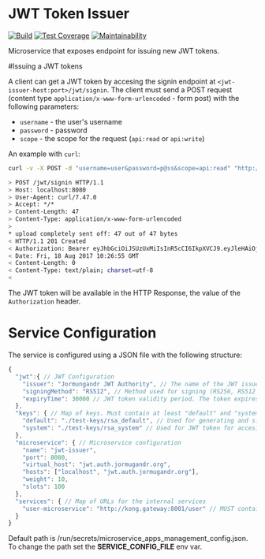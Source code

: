 JWT Token Issuer
================

[![Build](https://travis-ci.com/Microkubes/jwt-issuer.svg?token=UB5yzsLHNSbtjSYrGbWf&branch=master)](https://travis-ci.com/Microkubes/jwt-issuer)
[![Test Coverage](https://api.codeclimate.com/v1/badges/7b8eb0b65c625e8ceb7c/test_coverage)](https://codeclimate.com/repos/59e7253fb82c7d02d200155a/test_coverage)
[![Maintainability](https://api.codeclimate.com/v1/badges/7b8eb0b65c625e8ceb7c/maintainability)](https://codeclimate.com/repos/59e7253fb82c7d02d200155a/maintainability)

Microservice that exposes endpoint for issuing new JWT tokens.

#Issuing a JWT tokens

A client can get a JWT token by accesing the signin endpoint at ```<jwt-issuer-host:port>/jwt/signin```.
The client must send a POST request (content type ```application/x-www-form-urlencoded``` - form post)
with the following parameters:
 * ```username``` - the user's username
 * ```password``` - password
 * ```scope``` - the scope for the request (```api:read``` or ```api:write```)

An example with ```curl```:

```bash
curl -v -X POST -d "username=user&password=p@ss&scope=api:read" "http://jwt.myhost:8080/jwt/signin"

> POST /jwt/signin HTTP/1.1
> Host: localhost:8080
> User-Agent: curl/7.47.0
> Accept: */*
> Content-Length: 47
> Content-Type: application/x-www-form-urlencoded
>
* upload completely sent off: 47 out of 47 bytes
< HTTP/1.1 201 Created
< Authorization: Bearer eyJhbGciOiJSUzUxMiIsInR5cCI6IkpXVCJ9.eyJleHAiOjE1MDMwNTIwNDUsImlhdCI6MTUwMzA1MjAxNSwiaXNzIjoiSm9ybXVuZ2FuZHIgSldUIEF1dGhvcml0eSIsImp0aSI6ImQ4ZWU3NTRkLTc3YzAtNDBlOS1iN2ViLWRiY2Y1ZjVhMDlhZSIsIm5iZiI6MCwib3JnYW5pemF0aW9ucyI6IiIsInJvbGVzIjoidXNlciIsInNjb3BlcyI6ImFwaTpyZWFkIiwic3ViIjoiNTk5NDFjNWQwMDAwMDAwMDAwMDAwMDAwIiwidXNlcklkIjoiNTk5NDFjNWQwMDAwMDAwMDAwMDAwMDAwIiwidXNlcm5hbWUiOiJwYXZsZSJ9.HB7G5LXZgGK0wxLHIndtU_iwlzJP1ptDY2yhR7bADTB7kw0I8pU579QY5cr_tpc1GwTb3iev1pZvpB_XnNHRQonp6JIzeIUAFvZI4-X-fq7S_sfEMQyK12Id6sIr1MoIoFYPmgQGRlh5hJMWNS9UdeQp8qqAMQvEx42qCtrRUI_wQDl48V_Yp_fn_82DWWJZFEJ4FLfKu5l6bkJWpYcj3ChF-OrjP2uMcjMU1s3vUEnn6w9QuEgY1lYLjzMxVjDD0fTknNERrCaXFS25wbZl2WQYq62OcDsU1vjMCf_n3aPxP_He_I4nabJWtdIltoJC6UH-z5AZEUClFJs1sbYKEA
< Date: Fri, 18 Aug 2017 10:26:55 GMT
< Content-Length: 0
< Content-Type: text/plain; charset=utf-8
<

```


The JWT token will be available in the HTTP Response, the value of the ```Authorization``` header.

# Service Configuration

The service is configured using a JSON file with the following structure:
```javascript
{
  "jwt":{ // JWT Configuration
    "issuer": "Jormungandr JWT Authority", // The name of the JWT issuer
    "signingMethod": "RS512", // Method used for signing (RS256, RS512 etc)
    "expiryTime": 30000 // JWT token validity period. The token expires in this many milliseconds after its being generated.
  },
  "keys": { // Map of keys. Must contain at least "default" and "system".
    "default": "./test-keys/rsa_default", // Used for generating and signing the JWT tokens for the clients.
    "system": "./test-keys/rsa_system" // Used for JWT token for accesing the User Microservice internally.
  },
  "microservice": { // Microservice configuration
    "name": "jwt-issuer",
    "port": 8080,
    "virtual_host": "jwt.auth.jormugandr.org",
    "hosts": ["localhost", "jwt.auth.jormugandr.org"],
    "weight": 10,
    "slots": 100
  },
  "services": { // Map of URLs for the internal services
    "user-microservice": "http://kong.gateway:8001/user" // MUST contain URL for the "user-microservice". Set this to the Kogn API Gateway URL for the user microservice.
  }
}

```

Default path is /run/secrets/microservice_apps_management_config.json. To change the path set the **SERVICE_CONFIG_FILE** env var.
